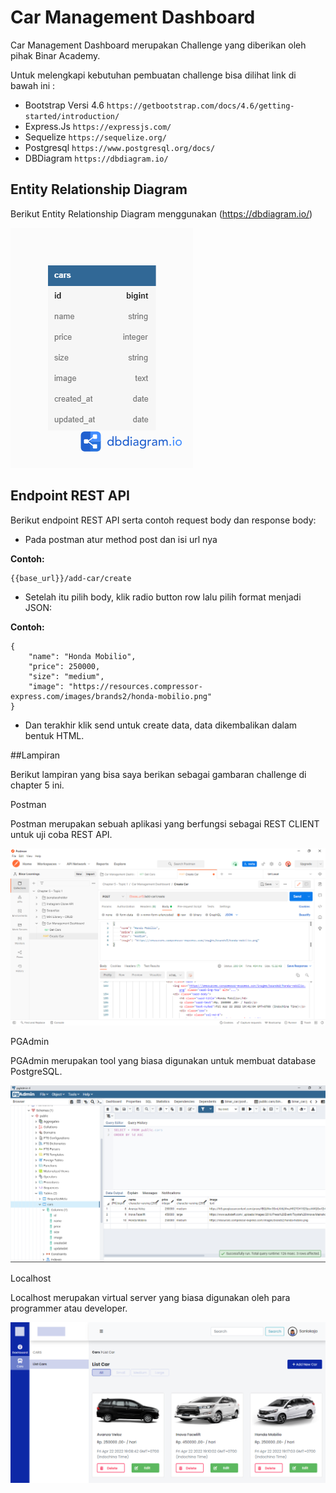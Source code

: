 # Car Management Dashboard

Car Management Dashboard merupakan Challenge yang diberikan oleh pihak Binar Academy.

Untuk melengkapi kebutuhan pembuatan challenge bisa dilihat link di bawah ini :

- Bootstrap Versi 4.6 `https://getbootstrap.com/docs/4.6/getting-started/introduction/`
- Express.Js `https://expressjs.com/`
- Sequelize `https://sequelize.org/`
- Postgresql `https://www.postgresql.org/docs/`
- DBDiagram `https://dbdiagram.io/`

## Entity Relationship Diagram

Berikut Entity Relationship Diagram menggunakan (https://dbdiagram.io/)

![diagram](./views/assets/img/cars%20diagram.png)


## Endpoint REST API

Berikut endpoint REST API serta contoh request body dan response body:

- Pada postman atur method post dan isi url nya

**Contoh:**
```
{{base_url}}/add-car/create
```

- Setelah itu pilih body, klik radio button row lalu pilih format menjadi JSON:

**Contoh:**
```
{
    "name": "Honda Mobilio",
    "price": 250000,
    "size": "medium",
    "image": "https://resources.compressor-express.com/images/brands2/honda-mobilio.png"
}
```
- Dan terakhir klik send untuk create data, data dikembalikan dalam bentuk HTML.

##Lampiran 

Berikut lampiran yang bisa saya berikan sebagai gambaran challenge di chapter 5 ini.

Postman

Postman merupakan sebuah aplikasi yang berfungsi sebagai REST CLIENT untuk uji coba REST API.

![diagram](./views/assets/img/Screenshot%20(1520).png)

PGAdmin

PGAdmin merupakan tool yang biasa digunakan untuk membuat database PostgreSQL.

![diagram](./views/assets/img/Screenshot%20(1519).png)

Localhost

Localhost merupakan virtual server yang biasa digunakan oleh para programmer atau developer.

![diagram](./views/assets/img/cmd_binar.png)